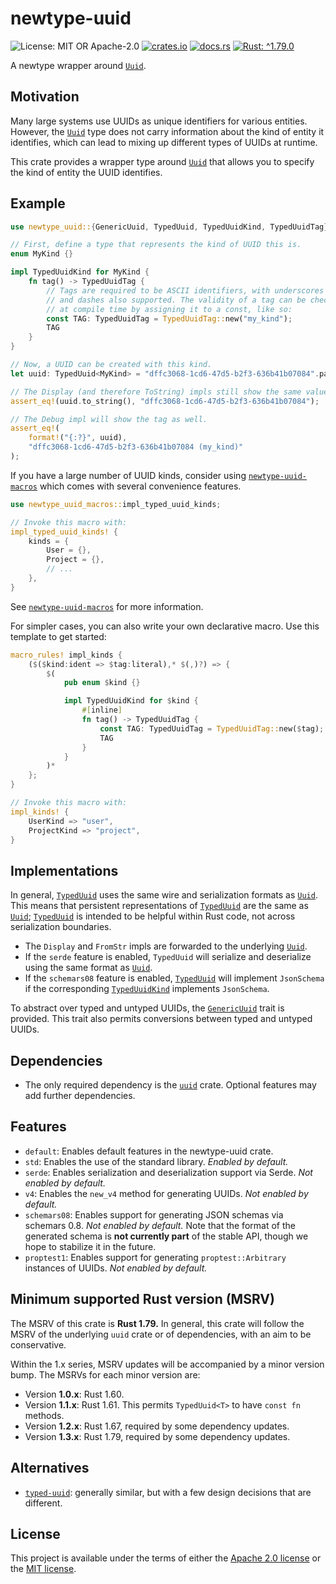 <!-- cargo-sync-rdme title [[ -->
# newtype-uuid
<!-- cargo-sync-rdme ]] -->
<!-- cargo-sync-rdme badge [[ -->
![License: MIT OR Apache-2.0](https://img.shields.io/crates/l/newtype-uuid.svg?)
[![crates.io](https://img.shields.io/crates/v/newtype-uuid.svg?logo=rust)](https://crates.io/crates/newtype-uuid)
[![docs.rs](https://img.shields.io/docsrs/newtype-uuid.svg?logo=docs.rs)](https://docs.rs/newtype-uuid)
[![Rust: ^1.79.0](https://img.shields.io/badge/rust-^1.79.0-93450a.svg?logo=rust)](https://doc.rust-lang.org/cargo/reference/manifest.html#the-rust-version-field)
<!-- cargo-sync-rdme ]] -->
<!-- cargo-sync-rdme rustdoc [[ -->
A newtype wrapper around [`Uuid`](https://docs.rs/uuid/1.17.0/uuid/struct.Uuid.html).

## Motivation

Many large systems use UUIDs as unique identifiers for various entities. However, the [`Uuid`](https://docs.rs/uuid/1.17.0/uuid/struct.Uuid.html)
type does not carry information about the kind of entity it identifies, which can lead to mixing
up different types of UUIDs at runtime.

This crate provides a wrapper type around [`Uuid`](https://docs.rs/uuid/1.17.0/uuid/struct.Uuid.html) that allows you to specify the kind of entity
the UUID identifies.

## Example

````rust
use newtype_uuid::{GenericUuid, TypedUuid, TypedUuidKind, TypedUuidTag};

// First, define a type that represents the kind of UUID this is.
enum MyKind {}

impl TypedUuidKind for MyKind {
    fn tag() -> TypedUuidTag {
        // Tags are required to be ASCII identifiers, with underscores
        // and dashes also supported. The validity of a tag can be checked
        // at compile time by assigning it to a const, like so:
        const TAG: TypedUuidTag = TypedUuidTag::new("my_kind");
        TAG
    }
}

// Now, a UUID can be created with this kind.
let uuid: TypedUuid<MyKind> = "dffc3068-1cd6-47d5-b2f3-636b41b07084".parse().unwrap();

// The Display (and therefore ToString) impls still show the same value.
assert_eq!(uuid.to_string(), "dffc3068-1cd6-47d5-b2f3-636b41b07084");

// The Debug impl will show the tag as well.
assert_eq!(
    format!("{:?}", uuid),
    "dffc3068-1cd6-47d5-b2f3-636b41b07084 (my_kind)"
);
````

If you have a large number of UUID kinds, consider using
[`newtype-uuid-macros`] which comes with several convenience features.

````rust
use newtype_uuid_macros::impl_typed_uuid_kinds;

// Invoke this macro with:
impl_typed_uuid_kinds! {
    kinds = {
        User = {},
        Project = {},
        // ...
    },
}
````

See [`newtype-uuid-macros`] for more information.

For simpler cases, you can also write your own declarative macro. Use this
template to get started:

````rust
macro_rules! impl_kinds {
    ($($kind:ident => $tag:literal),* $(,)?) => {
        $(
            pub enum $kind {}

            impl TypedUuidKind for $kind {
                #[inline]
                fn tag() -> TypedUuidTag {
                    const TAG: TypedUuidTag = TypedUuidTag::new($tag);
                    TAG
                }
            }
        )*
    };
}

// Invoke this macro with:
impl_kinds! {
    UserKind => "user",
    ProjectKind => "project",
}
````

## Implementations

In general, [`TypedUuid`](https://docs.rs/newtype-uuid/1.2.4/newtype_uuid/struct.TypedUuid.html) uses the same wire and serialization formats as [`Uuid`](https://docs.rs/uuid/1.17.0/uuid/struct.Uuid.html). This means
that persistent representations of [`TypedUuid`](https://docs.rs/newtype-uuid/1.2.4/newtype_uuid/struct.TypedUuid.html) are the same as [`Uuid`](https://docs.rs/uuid/1.17.0/uuid/struct.Uuid.html); [`TypedUuid`](https://docs.rs/newtype-uuid/1.2.4/newtype_uuid/struct.TypedUuid.html) is
intended to be helpful within Rust code, not across serialization boundaries.

* The `Display` and `FromStr` impls are forwarded to the underlying [`Uuid`](https://docs.rs/uuid/1.17.0/uuid/struct.Uuid.html).
* If the `serde` feature is enabled, `TypedUuid` will serialize and deserialize using the same
  format as [`Uuid`](https://docs.rs/uuid/1.17.0/uuid/struct.Uuid.html).
* If the `schemars08` feature is enabled, [`TypedUuid`](https://docs.rs/newtype-uuid/1.2.4/newtype_uuid/struct.TypedUuid.html) will implement `JsonSchema` if the
  corresponding [`TypedUuidKind`](https://docs.rs/newtype-uuid/1.2.4/newtype_uuid/trait.TypedUuidKind.html) implements `JsonSchema`.

To abstract over typed and untyped UUIDs, the [`GenericUuid`](https://docs.rs/newtype-uuid/1.2.4/newtype_uuid/trait.GenericUuid.html) trait is provided. This trait also
permits conversions between typed and untyped UUIDs.

## Dependencies

* The only required dependency is the [`uuid`](https://docs.rs/uuid/1.17.0/uuid/index.html) crate. Optional features may add further
  dependencies.

## Features

* `default`: Enables default features in the newtype-uuid crate.
* `std`: Enables the use of the standard library. *Enabled by default.*
* `serde`: Enables serialization and deserialization support via Serde. *Not enabled by
  default.*
* `v4`: Enables the `new_v4` method for generating UUIDs. *Not enabled by default.*
* `schemars08`: Enables support for generating JSON schemas via schemars 0.8. *Not enabled by
  default.* Note that the format of the generated schema is **not currently part** of the stable
  API, though we hope to stabilize it in the future.
* `proptest1`: Enables support for generating `proptest::Arbitrary` instances of UUIDs. *Not enabled by default.*

## Minimum supported Rust version (MSRV)

The MSRV of this crate is **Rust 1.79.** In general, this crate will follow the MSRV of the
underlying `uuid` crate or of dependencies, with an aim to be conservative.

Within the 1.x series, MSRV updates will be accompanied by a minor version bump. The MSRVs for
each minor version are:

* Version **1.0.x**: Rust 1.60.
* Version **1.1.x**: Rust 1.61. This permits `TypedUuid<T>` to have `const fn` methods.
* Version **1.2.x**: Rust 1.67, required by some dependency updates.
* Version **1.3.x**: Rust 1.79, required by some dependency updates.

## Alternatives

* [`typed-uuid`](https://crates.io/crates/typed-uuid): generally similar, but with a few design
  decisions that are different.

[`newtype-uuid-macros`]: https://docs.rs/newtype-uuid-macros
<!-- cargo-sync-rdme ]] -->

## License

This project is available under the terms of either the [Apache 2.0 license](LICENSE-APACHE) or the [MIT
license](LICENSE-MIT).
